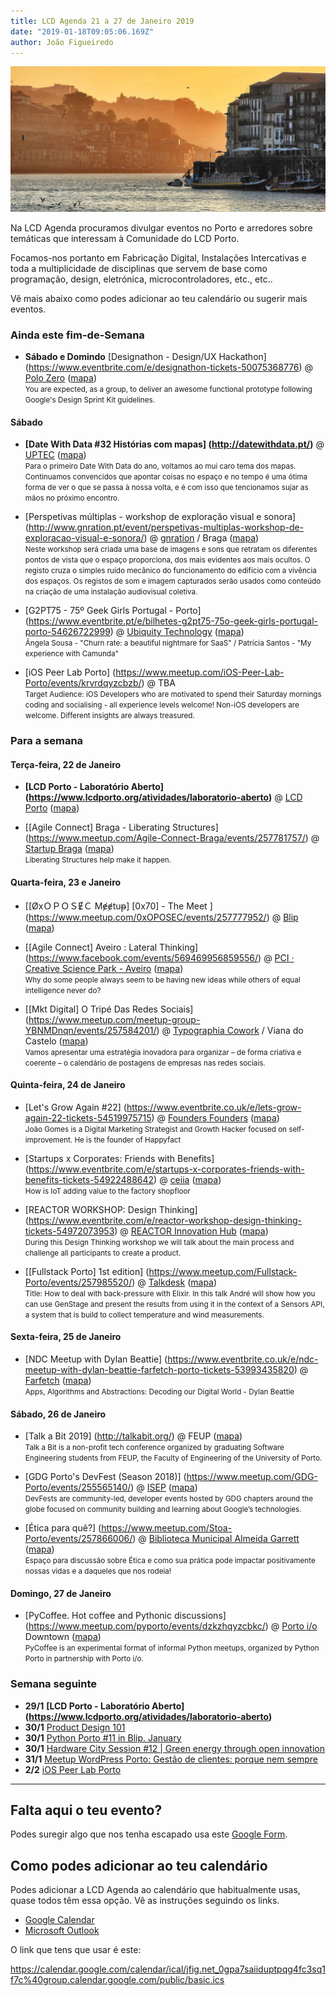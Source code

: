 ```yaml
---
title: LCD Agenda 21 a 27 de Janeiro 2019
date: "2019-01-18T09:05:06.169Z"
author: João Figueiredo
---
```


<img src="chastagner-thierry-1250914-unsplash.jpg" /><br />


Na LCD Agenda procuramos divulgar eventos no Porto e arredores sobre temáticas que interessam à Comunidade do LCD Porto.

Focamos-nos portanto em Fabricação Digital, Instalações Intercativas e toda a multiplicidade de disciplinas que servem de base como programação, design, eletrónica, microcontroladores, etc., etc..

Vê mais abaixo como podes adicionar ao teu calendário ou sugerir mais eventos.

### Ainda este fim-de-Semana

* **Sábado e Domindo** [Designathon - Design/UX Hackathon]
(https://www.eventbrite.com/e/designathon-tickets-50075368776)
@ [Polo Zero](http://polozero.fap.pt/)
([mapa](https://maps.google.com/?cid=6452894895241246126))
<br /><small>
You are expected, as a group, to deliver an awesome functional prototype following Google's Design Sprint Kit guidelines.
</small>

#### Sábado

* **[Date With Data #32 Histórias com mapas]
(http://datewithdata.pt/)**
@ [UPTEC](http://www.uptec.up.pt/)
([mapa](https://goo.gl/maps/r4diU9UZgzT2))
<br /><small>
Para o primeiro Date With Data do ano, voltamos ao mui caro tema dos mapas.  Continuamos convencidos que apontar coisas no espaço e no tempo é uma ótima forma de ver o que se passa à nossa volta, e é com isso que tencionamos sujar as mãos no próximo encontro.
</small>

* [Perspetivas múltiplas - workshop de exploração visual e sonora]
(http://www.gnration.pt/event/perspetivas-multiplas-workshop-de-exploracao-visual-e-sonora/)
@ [gnration](http://www.gnration.pt/) / Braga
([mapa](https://goo.gl/maps/FoRAom2wzhF2))
<br /><small>
Neste workshop será criada uma base de imagens e sons que retratam os diferentes pontos de vista que o espaço proporciona, dos mais evidentes aos mais ocultos. O registo cruza o simples ruído mecânico do funcionamento do edifício com a vivência dos espaços. Os registos de som e imagem capturados serão usados como conteúdo na criação de uma instalação audiovisual coletiva.
</small>

* [G2PT75 - 75º Geek Girls Portugal - Porto]
(https://www.eventbrite.pt/e/bilhetes-g2pt75-75o-geek-girls-portugal-porto-54626722999)
@ [Ubiquity Technology](https://ubiquity.pt/)
([mapa](https://goo.gl/maps/XGzPST1iq6B2))
<br /><small>
Ângela Sousa - "Churn rate: a beautiful nightmare for SaaS" / Patrícia Santos - "My experience with Camunda"
</small>

* [iOS Peer Lab Porto]
(https://www.meetup.com/iOS-Peer-Lab-Porto/events/krvrdqyzcbzb/)
@ TBA
<br /><small>
Target Audience: iOS Developers who are motivated to spend their Saturday mornings coding and socialising - all experience levels welcome! Non-iOS developers are welcome. Different insights are always treasured.
</small>


### Para a semana

#### Terça-feira, 22 de Janeiro

* **[LCD Porto - Laboratório Aberto]
(https://www.lcdporto.org/atividades/laboratorio-aberto)**
@ [LCD Porto](https://lcdporto.org/)
([mapa](https://goo.gl/maps/A65zj4ZXTrp))

* [[Agile Connect] Braga - Liberating Structures]
(https://www.meetup.com/Agile-Connect-Braga/events/257781757/)
@ [Startup Braga](https://www.startupbraga.com/)
([mapa](https://goo.gl/maps/WsVGkvgM4Hy))
<br /><small>
Liberating Structures help make it happen.
</small>


#### Quarta-feira, 23 e Janeiro

* [[ØxＯＰＯＳɆＣ Mɇɇtuᵽ] [0x70] - The Meet ]
(https://www.meetup.com/0xOPOSEC/events/257777952/)
@ [Blip](https://www.blip.pt/)
([mapa](https://maps.google.com/?cid=12241631696413520772))

* [[Agile Connect] Aveiro : Lateral Thinking]
(https://www.facebook.com/events/569469956859556/)
@ [PCI · Creative Science Park - Aveiro](http://www.pci.pt/)
([mapa](https://goo.gl/maps/ooscoSU86BK2))
<br /><small>
Why do some people always seem to be having new ideas while others of equal intelligence never do?
</small>

* [[Mkt Digital] O Tripé Das Redes Sociais]
(https://www.meetup.com/meetup-group-YBNMDnqn/events/257584201/)
@ [Typographia Cowork](https://www.typographia-cowork.com/) / Viana do Castelo
([mapa](https://goo.gl/maps/dQwwAaCf6mD2))
<br /><small>
Vamos apresentar uma estratégia inovadora para organizar – de forma criativa e coerente – o calendário de postagens de empresas nas redes sociais.
</small>

#### Quinta-feira, 24 de Janeiro

* [Let's Grow Again #22]
(https://www.eventbrite.co.uk/e/lets-grow-again-22-tickets-54519975715)
@ [Founders Founders](http://www.founders-founders.com/)
([mapa](https://maps.google.com/?cid=3857852217621409279))
<br /><small>
João Gomes is a Digital Marketing Strategist and Growth Hacker focused on self-improvement. He is the founder of Happyfact
</small>

* [Startups x Corporates: Friends with Benefits]
(https://www.eventbrite.com/e/startups-x-corporates-friends-with-benefits-tickets-54922488642)
@ [ceiia](https://www.ceiia.com/)
([mapa](https://goo.gl/maps/1hmPYE1ACwy))
<br /><small>
How is IoT adding value to the factory shopfloor
</small>

* [REACTOR WORKSHOP: Design Thinking]
(https://www.eventbrite.com/e/reactor-workshop-design-thinking-tickets-54972073953)
@ [REACTOR Innovation Hub](https://reactorhub.io/)
([mapa](https://goo.gl/maps/jHDyounA2Ds))
<br /><small>
During this Design Thinking workshop we will talk about the main process and challenge all participants to create a product.
</small>

* [[Fullstack Porto] 1st edition]
(https://www.meetup.com/Fullstack-Porto/events/257985520/)
@ [Talkdesk](https://www.talkdesk.com/)
([mapa](https://goo.gl/maps/7evdpYhQWS52))
<br /><small>
Title: How to deal with back-pressure with Elixir.  In this talk André will show how you can use GenStage and present the results from using it in the context of a Sensors API, a system that is build to collect temperature and wind measurements.
</small>


#### Sexta-feira, 25 de Janeiro

* [NDC Meetup with Dylan Beattie]
(https://www.eventbrite.co.uk/e/ndc-meetup-with-dylan-beattie-farfetch-porto-tickets-53993435820)
@ [Farfetch](https://www.farfetch.com/pt/careers#10003)
([mapa](https://goo.gl/maps/sVqrgbSqpsH2))
<br /><small>
Apps, Algorithms and Abstractions: Decoding our Digital World - Dylan Beattie
</small>


#### Sábado, 26 de Janeiro

* [Talk a Bit 2019]
(http://talkabit.org/)
@ FEUP ([mapa](https://goo.gl/maps/j8oKnpDZQ412))
<br /><small>
Talk a Bit is a non-profit tech conference organized by graduating Software Engineering students from FEUP, the Faculty of Engineering of the University of Porto.
</small>

* [GDG Porto's DevFest (Season 2018)]
(https://www.meetup.com/GDG-Porto/events/255565140/)
@ [ISEP](http://www.isep.ipp.pt/)
([mapa](https://goo.gl/maps/R25kzxeCk682))
<br /><small>
DevFests are community-led, developer events hosted by GDG chapters around the globe focused on community building and learning about Google’s technologies.
</small>


* [Ética para quê?]
(https://www.meetup.com/Stoa-Porto/events/257866006/)
@ [Biblioteca Municipal Almeida Garrett](https://bmp.cm-porto.pt/bmag)
([mapa](https://goo.gl/maps/QEPjUGjyDET2))
<br /><small>
Espaço para discussão sobre Ética e como sua prática pode impactar positivamente nossas vidas e a daqueles que nos rodeia!
</small>

#### Domingo, 27 de Janeiro

* [PyCoffee. Hot coffee and Pythonic discussions]
(https://www.meetup.com/pyporto/events/dzkzhqyzcbkc/)
@ [Porto i/o](http://porto.io/) Downtown
([mapa](https://maps.google.com/?cid=12457545381001472324))
<br /><small>
PyCoffee is an experimental format of informal Python meetups, organized by Python Porto in partnership with Porto i/o.
</small>

### Semana seguinte


* **29/1** **[LCD Porto - Laboratório Aberto]
(https://www.lcdporto.org/atividades/laboratorio-aberto)**
* **30/1** [Product Design 101](https://www.meetup.com/Product-Design-Club/events/258079339/)
* **30/1** [Python Porto #11 in Blip. January](https://www.meetup.com/pyporto/events/255823483/)
* **30/1** [Hardware City Session #12 | Green energy through open innovation](https://www.eventbrite.pt/e/bilhetes-hardware-city-session12-hydroboost-green-energy-through-open-innovation-54857910487)
* **31/1** [Meetup WordPress Porto: Gestão de clientes: porque nem sempre](https://www.meetup.com/WP-Porto/events/258151729)
* **2/2** [iOS Peer Lab Porto](https://www.meetup.com/iOS-Peer-Lab-Porto/events/krvrdqyzdbdb/)





---

## Falta aqui o teu evento?

Podes suregir algo que nos tenha escapado usa este [Google Form](https://docs.google.com/forms/d/e/1FAIpQLSd_lOqzaRXBpCmAbJ9ODMuWPgkLzaN4xABgRX6HXPpDSDUB7Q/viewform?usp=sf_link).

## Como podes adicionar ao teu calendário

Podes adicionar a LCD Agenda ao calendário que habitualmente usas, quase todos têm essa opção. Vê as instruções seguindo os links.

* [Google Calendar](https://support.google.com/calendar/answer/37100?co=GENIE.Platform%3DDesktop&hl=en)
* [Microsoft Outlook](https://support.office.com/en-us/article/Import-or-subscribe-to-a-calendar-in-Outlook-com-cff1429c-5af6-41ec-a5b4-74f2c278e98c)

O link que tens que usar é este:

https://calendar.google.com/calendar/ical/jfig.net_0gpa7saiiduptpqg4fc3sq1f7c%40group.calendar.google.com/public/basic.ics
